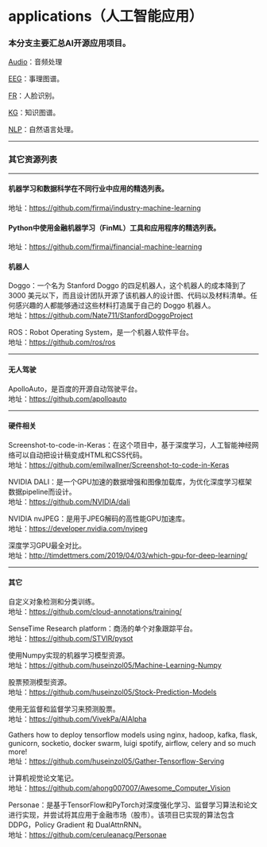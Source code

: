 # applications（人工智能应用）

### 本分支主要汇总AI开源应用项目。

[Audio](https://github.com/jamess010/AIOpen/edit/master/applications/Audio)：音频处理

[EEG](https://github.com/jamess010/AIOpen/edit/master/applications/EGG)：事理图谱。

[FR](https://github.com/jamess010/AIOpen/edit/master/applications/FR)：人脸识别。

[KG](https://github.com/jamess010/AIOpen/edit/master/applications/KG)：知识图谱。

[NLP](https://github.com/jamess010/AIOpen/edit/master/applications/NLP)：自然语言处理。

---

### 其它资源列表

---
 
 
#### 机器学习和数据科学在不同行业中应用的精选列表。
地址：https://github.com/firmai/industry-machine-learning

#### Python中使用金融机器学习（FinML）工具和应用程序的精选列表。
地址：https://github.com/firmai/financial-machine-learning

#### 机器人

Doggo：一个名为 Stanford Doggo 的四足机器人，这个机器人的成本降到了 3000 美元以下，而且设计团队开源了该机器人的设计图、代码以及材料清单。任何感兴趣的人都能够通过这些材料打造属于自己的 Doggo 机器人。</br>
地址：https://github.com/Nate711/StanfordDoggoProject

ROS：Robot Operating System，是一个机器人软件平台。</br>
地址：https://github.com/ros/ros

---

#### 无人驾驶

ApolloAuto，是百度的开源自动驾驶平台。</br>
地址：https://github.com/apolloauto

---

#### 硬件相关

Screenshot-to-code-in-Keras：在这个项目中，基于深度学习，人工智能神经网络可以自动把设计稿变成HTML和CSS代码。</br>
地址：https://github.com/emilwallner/Screenshot-to-code-in-Keras

NVIDIA DALI：是一个GPU加速的数据增强和图像加载库，为优化深度学习框架数据pipeline而设计。</br>
地址：https://github.com/NVIDIA/dali

NVIDIA nvJPEG：是用于JPEG解码的高性能GPU加速库。</br>
地址：https://developer.nvidia.com/nvjpeg

深度学习GPU最全对比。</br>
地址：http://timdettmers.com/2019/04/03/which-gpu-for-deep-learning/

---
#### 其它

自定义对象检测和分类训练。</br>
地址：https://github.com/cloud-annotations/training/

SenseTime Research platform：商汤的单个对象跟踪平台。</br>
地址：https://github.com/STVIR/pysot

使用Numpy实现的机器学习模型资源。</br>
地址：https://github.com/huseinzol05/Machine-Learning-Numpy

股票预测模型资源。</br>
地址：https://github.com/huseinzol05/Stock-Prediction-Models

使用无监督和监督学习来预测股票。</br>
地址：https://github.com/VivekPa/AIAlpha

Gathers how to deploy tensorflow models using nginx, hadoop, kafka, flask, gunicorn, socketio, docker swarm, luigi spotify, airflow, celery and so much more! </br>
地址：https://github.com/huseinzol05/Gather-Tensorflow-Serving

计算机视觉论文笔记。</br>
地址：https://github.com/ahong007007/Awesome_Computer_Vision

Personae：是基于TensorFlow和PyTorch对深度强化学习、监督学习算法和论文进行实现，并尝试将其应用于金融市场（股市）。该项目已实现的算法包含 DDPG，Policy Gradient 和 DualAttnRNN。</br>
地址：https://github.com/ceruleanacg/Personae


